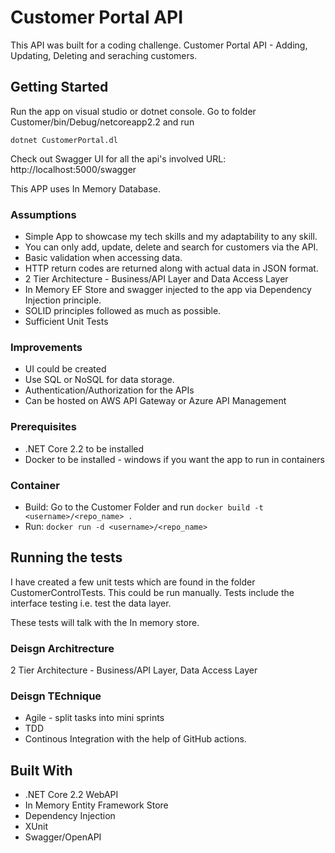 # Customer Portal API

This API was built for a coding challenge. Customer Portal API - Adding, Updating, Deleting and seraching customers.

## Getting Started

Run the app on visual studio or dotnet console.
Go to folder Customer/bin/Debug/netcoreapp2.2 
and run 
```
dotnet CustomerPortal.dl
```
Check out Swagger UI for all the api's involved
URL: http://localhost:5000/swagger

This APP uses In Memory Database.

### Assumptions

* Simple App to showcase my tech skills and my adaptability to any skill.
* You can only add, update, delete and search for customers via the API.
* Basic validation when accessing data.
* HTTP return codes are returned along with actual data in JSON format.
* 2 Tier Architecture - Business/API Layer and Data Access Layer
* In Memory EF Store and swagger injected to the app via Dependency Injection principle.
* SOLID principles followed as much as possible.
* Sufficient Unit Tests

### Improvements

* UI could be created
* Use SQL or NoSQL for data storage.
* Authentication/Authorization for the APIs
* Can be hosted on AWS API Gateway or Azure API Management

### Prerequisites

* .NET Core 2.2 to be installed
* Docker to be installed - windows if you want the app to run in containers

### Container

* Build: Go to the Customer Folder and run ```docker build -t <username>/<repo_name> .```
* Run: ```docker run -d <username>/<repo_name>```

## Running the tests

I have created a few unit tests which are found in the folder CustomerControlTests. This could be run manually. Tests include the interface testing i.e. test the data layer. 

These tests will talk with the In memory store.


### Deisgn Architrecture

2 Tier Architecture - Business/API Layer, Data Access Layer

### Deisgn TEchnique

* Agile - split tasks into mini sprints
* TDD
* Continous Integration with the help of GitHub actions.

## Built With

* .NET Core 2.2 WebAPI
* In Memory Entity Framework Store
* Dependency Injection
* XUnit
* Swagger/OpenAPI
